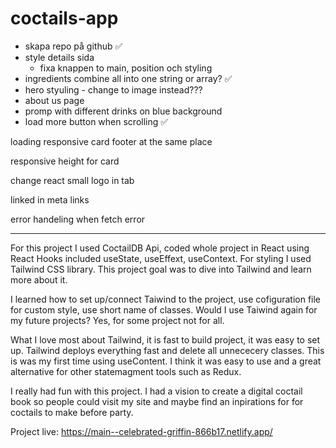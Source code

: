 # coctails-app

- skapa repo på github ✅
- style details sida
  - fixa knappen to main, position och styling
- ingredients combine all into one string or array? ✅
- hero styuling - change to image instead???
- about us page
- promp with different drinks on blue background
- load more button when scrolling ✅

loading
responsive card
footer at the same place

responsive height for card

change react small logo in tab

linked in meta links

error handeling when fetch error

---

For this project I used CoctailDB Api, coded whole project in React using React Hooks included useState, useEffext, useContext. For styling I used Tailwind CSS library. This project goal was to dive into Tailwind and learn more about it.

I learned how to set up/connect Taiwind to the project, use cofiguration file for custom style, use short name of classes. Would I use Taiwind again for my future projects? Yes, for some project not for all.

What I love most about Tailwind, it is fast to build project, it was easy to set up. Tailwind deploys everything fast and delete all unnececery classes. This is was my first time using useContent. I think it was easy to use and a great alternative for other statemagment tools such as Redux.

I really had fun with this project. I had a vision to create a digital coctail book so people could visit my site and maybe find an inpirations for for coctails to make before party.

Project live: https://main--celebrated-griffin-866b17.netlify.app/
